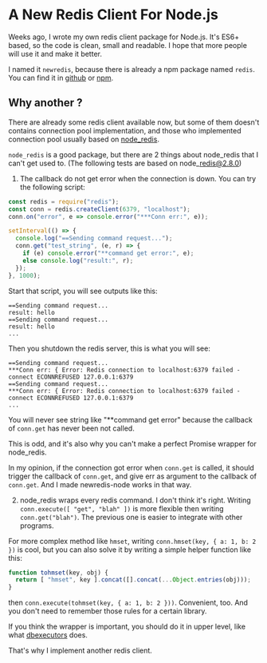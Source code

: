 # A New Redis Client For Node.js


Weeks ago, I wrote my own redis client package for Node.js. It's ES6+ based, so the code is clean, small and readable. I hope that more people will use it and make it better.

I named it `newredis`, because there is already a npm package named `redis`. You can find it in [github][4] or [npm][5].


## Why another ?

There are already some redis client available now, but some of them doesn't contains connection pool implementation, and those who implemented connection pool usually based on [node\_redis][1].

`node_redis` is a good package, but there are 2 things about node\_redis that I can't get used to. (The following tests are based on node\_redis@2.8.0)

1. The callback do not get error when the connection is down. You can try the following script:

```javascript
const redis = require("redis");
const conn = redis.createClient(6379, "localhost");
conn.on("error", e => console.error("***Conn err:", e));

setInterval(() => {
  console.log("==Sending command request...");
  conn.get("test_string", (e, r) => {
    if (e) console.error("**command get error:", e);
    else console.log("result:", r);
  });
}, 1000);
```

Start that script, you will see outputs like this:

```
==Sending command request...
result: hello
==Sending command request...
result: hello
...
```

Then you shutdown the redis server, this is what you will see:

```
==Sending command request...
***Conn err: { Error: Redis connection to localhost:6379 failed - connect ECONNREFUSED 127.0.0.1:6379
==Sending command request...
***Conn err: { Error: Redis connection to localhost:6379 failed - connect ECONNREFUSED 127.0.0.1:6379
...
```

You will never see string like "\*\*command get error" because the callback of `conn.get` has never been not called.

This is odd, and it's also why you can't make a perfect Promise wrapper for node\_redis.

In my opinion, if the connection got error when `conn.get` is called, it should trigger the callback of `conn.get`, and give err as argument to the callback of `conn.get`. And I made newredis-node works in that way.



2. node\_redis wraps every redis command. I don't think it's right. Writing `conn.execute([ "get", "blah" ])` is more flexible then writing `conn.get("blah")`. The previous one is easier to integrate with other programs.

For more complex method like `hmset`, writing `conn.hmset(key, { a: 1, b: 2 })` is cool, but you can also solve it by writing a simple helper function like this:

```javascript
function tohmset(key, obj) {
  return [ "hmset", key ].concat([].concat(...Object.entries(obj)));
}
```

then `conn.execute(tohmset(key, { a: 1, b: 2 }))`. Convenient, too. And you don't need to remember those rules for a certain library.

If you think the wrapper is important, you should do it in upper level, like what [dbexecutors][3] does.


That's why I implement another redis client.


[1]: https://www.npmjs.com/package/redis-parser
[2]: https://www.npmjs.com/package/redis
[3]: https://www.npmjs.com/package/dbexecutors
[4]: https://github.com/wallacegibbon/newredis-node
[5]: https://www.npmjs.com/package/newredis

